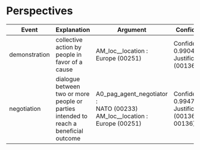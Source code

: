 # Perspectives

| Event | Explanation | Argument| Confidence |
|-------|---------|---------|------------|
| demonstration | collective action by people in favor of a cause | AM_loc__location : <br> Europe (00251) | Confidence: 0.9904 <br> Justification=(00136) |
| negotiation   | dialogue between two or more people or parties <br> intended to reach a beneficial outcome | A0_pag_agent_negotiator : <br> NATO (00233) <br> AM_loc__location : <br>Europe (00251) | Confidence: 0.9947 <br> Justification=(00136, 00136) |

